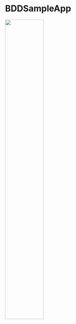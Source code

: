 # BDDSampleApp
<img src="https://user-images.githubusercontent.com/783878/49223944-852aaf80-f423-11e8-9f99-dfa74b00ba06.gif" width=50%>

